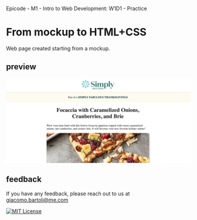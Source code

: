 Epicode - M1 - Intro to Web Development: W1D1 - Practice

# From mockup to HTML+CSS 

Web page created starting from a mockup.


## preview  
![App Screenshot](https://raw.githubusercontent.com/giacomosx/epicode/main/Modulo_01/W1D1/screenshot/simply_recipes.png)  


## feedback
If you have any feedback, please reach out to us at giacomo.bartoli@me.com

[![MIT License](https://img.shields.io/badge/License-MIT-green.svg)](https://choosealicense.com/licenses/mit/)
